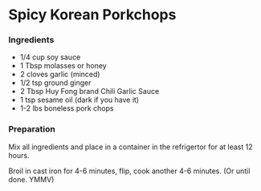 # Spicy Korean Porkchops

### Ingredients

*  1/4 cup soy sauce  
*  1 Tbsp molasses or honey  
*  2 cloves garlic (minced)  
*  1/2 tsp ground ginger  
*  2 Tbsp Huy Fong brand Chili Garlic Sauce  
*  1 tsp sesame oil (dark if you have it)  
*  1-2 lbs boneless pork chops  

### Preparation

Mix all ingredients and place in a container in the refrigertor for at least 12 hours.  

Broil in cast iron for 4-6 minutes, flip, cook another 4-6 minutes. (Or until done. YMMV)  
